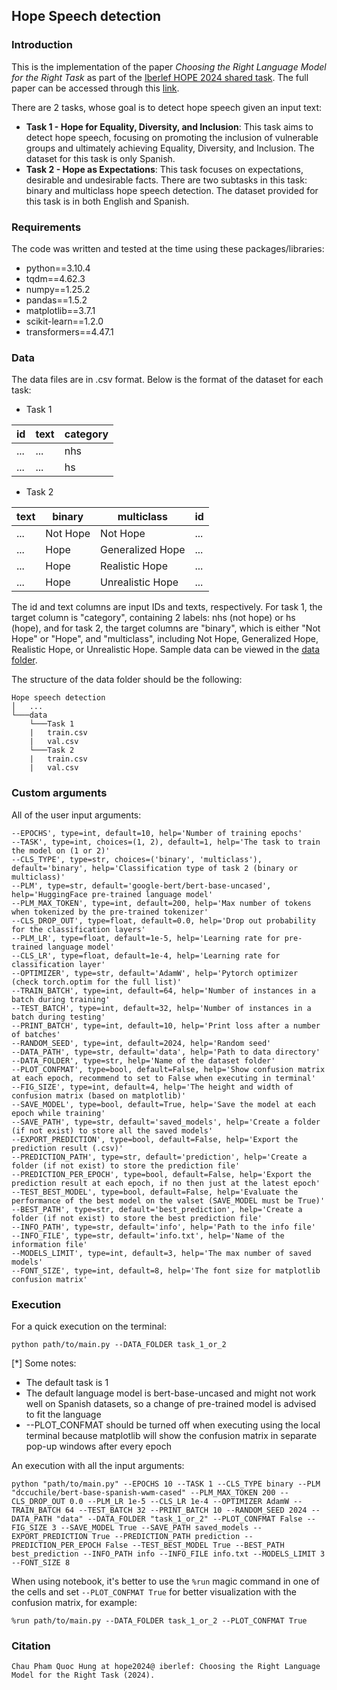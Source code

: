 ## Hope Speech detection

### Introduction
This is the implementation of the paper *Choosing the Right Language Model for the Right Task* as part of the [Iberlef HOPE 2024 shared task](https://codalab.lisn.upsaclay.fr/competitions/17714). The full paper can be accessed through this [link](https://www.google.com/url?sa=t&rct=j&q=&esrc=s&source=web&cd=&cad=rja&uact=8&ved=2ahUKEwj1lbfX54KPAxXgaPUHHV9iPAQQFnoECBkQAQ&url=https%3A%2F%2Fceur-ws.org%2FVol-3756%2FHOPE2024_paper3.pdf&usg=AOvVaw10GVu5qjGVJpoZHNH7Vgv7&opi=89978449).

There are 2 tasks, whose goal is to detect hope speech given an input text:
- **Task 1 - Hope for Equality, Diversity, and Inclusion**: This task aims to detect hope speech, focusing on promoting the inclusion of vulnerable groups and ultimately achieving Equality, Diversity, and Inclusion. The dataset for this task is only Spanish.
- **Task 2 - Hope as Expectations**: This task focuses on expectations, desirable and undesirable facts. There are two subtasks in this task: binary and multiclass hope speech detection. The dataset provided for this task is in both English and Spanish.

### Requirements
The code was written and tested at the time using these packages/libraries:
- python==3.10.4
- tqdm==4.62.3
- numpy==1.25.2
- pandas==1.5.2
- matplotlib==3.7.1
- scikit-learn==1.2.0
- transformers==4.47.1

### Data
The data files are in .csv format. Below is the format of the dataset for each task:
- Task 1

| id | text | category |
| ----------- | ----------- | ----------- |
| ... | ... | nhs |
| ... | ... | hs |

- Task 2

| text | binary | multiclass | id |
| ----------- | ----------- | ----------- | ----------- |
| ... | Not Hope | Not Hope | ... |
| ... | Hope | Generalized Hope | ... |
| ... | Hope | Realistic Hope | ... |
| ... | Hope | Unrealistic Hope | ... |

The id and text columns are input IDs and texts, respectively. For task 1, the target column is "category", containing 2 labels: nhs (not hope) or hs (hope), and for task 2, the target columns are "binary", which is either "Not Hope" or "Hope", and "multiclass", including Not Hope, Generalized Hope, Realistic Hope, or Unrealistic Hope. Sample data can be viewed in the [data folder](https://github.com/hugoquintel/Hope-Speech-Detection/tree/main/data).

The structure of the data folder should be the following:

```
Hope speech detection
│   ...
└───data
    └───Task 1
    |   train.csv
    |   val.csv
    └───Task 2
    |   train.csv
    |   val.csv
```

### Custom arguments
All of the user input arguments:
```
--EPOCHS', type=int, default=10, help='Number of training epochs'
--TASK', type=int, choices=(1, 2), default=1, help='The task to train the model on (1 or 2)'
--CLS_TYPE', type=str, choices=('binary', 'multiclass'), default='binary', help='Classification type of task 2 (binary or multiclass)'
--PLM', type=str, default='google-bert/bert-base-uncased', help='HuggingFace pre-trained language model'
--PLM_MAX_TOKEN', type=int, default=200, help='Max number of tokens when tokenized by the pre-trained tokenizer'
--CLS_DROP_OUT', type=float, default=0.0, help='Drop out probability for the classification layers'
--PLM_LR', type=float, default=1e-5, help='Learning rate for pre-trained language model'
--CLS_LR', type=float, default=1e-4, help='Learning rate for classification layer'
--OPTIMIZER', type=str, default='AdamW', help='Pytorch optimizer (check torch.optim for the full list)'
--TRAIN_BATCH', type=int, default=64, help='Number of instances in a batch during training'
--TEST_BATCH', type=int, default=32, help='Number of instances in a batch during testing'
--PRINT_BATCH', type=int, default=10, help='Print loss after a number of batches'
--RANDOM_SEED', type=int, default=2024, help='Random seed'
--DATA_PATH', type=str, default='data', help='Path to data directory'
--DATA_FOLDER', type=str, help='Name of the dataset folder'
--PLOT_CONFMAT', type=bool, default=False, help='Show confusion matrix at each epoch, recommend to set to False when executing in terminal'
--FIG_SIZE', type=int, default=4, help='The height and width of confusion matrix (based on matplotlib)'
--SAVE_MODEL', type=bool, default=True, help='Save the model at each epoch while training'
--SAVE_PATH', type=str, default='saved_models', help='Create a folder (if not exist) to store all the saved models'
--EXPORT_PREDICTION', type=bool, default=False, help='Export the prediction result (.csv)'
--PREDICTION_PATH', type=str, default='prediction', help='Create a folder (if not exist) to store the prediction file'
--PREDICTION_PER_EPOCH', type=bool, default=False, help='Export the prediction result at each epoch, if no then just at the latest epoch'
--TEST_BEST_MODEL', type=bool, default=False, help='Evaluate the performance of the best model on the valset (SAVE_MODEL must be True)'
--BEST_PATH', type=str, default='best_prediction', help='Create a folder (if not exist) to store the best prediction file'
--INFO_PATH', type=str, default='info', help='Path to the info file'
--INFO_FILE', type=str, default='info.txt', help='Name of the information file'
--MODELS_LIMIT', type=int, default=3, help='The max number of saved models'
--FONT_SIZE', type=int, default=8, help='The font size for matplotlib confusion matrix'
```

### Execution
For a quick execution on the terminal:
```
python path/to/main.py --DATA_FOLDER task_1_or_2
```

[*] Some notes:
- The default task is 1
- The default language model is bert-base-uncased and might not work well on Spanish datasets, so a change of pre-trained model is advised to fit the language
- --PLOT_CONFMAT should be turned off when executing using the local terminal because matplotlib will show the confusion matrix in separate pop-up windows after every epoch

An execution with all the input arguments:
```
python "path/to/main.py" --EPOCHS 10 --TASK 1 --CLS_TYPE binary --PLM "dccuchile/bert-base-spanish-wwm-cased" --PLM_MAX_TOKEN 200 --CLS_DROP_OUT 0.0 --PLM_LR 1e-5 --CLS_LR 1e-4 --OPTIMIZER AdamW --TRAIN_BATCH 64 --TEST_BATCH 32 --PRINT_BATCH 10 --RANDOM_SEED 2024 --DATA_PATH "data" --DATA_FOLDER "task_1_or_2" --PLOT_CONFMAT False --FIG_SIZE 3 --SAVE_MODEL True --SAVE_PATH saved_models --EXPORT_PREDICTION True --PREDICTION_PATH prediction --PREDICTION_PER_EPOCH False --TEST_BEST_MODEL True --BEST_PATH best_prediction --INFO_PATH info --INFO_FILE info.txt --MODELS_LIMIT 3 --FONT_SIZE 8
```

When using notebook, it's better to use the ```%run``` magic command in one of the cells and set ```--PLOT_CONFMAT True``` for better visualization with the confusion matrix, for example:
```
%run path/to/main.py --DATA_FOLDER task_1_or_2 --PLOT_CONFMAT True
```

### Citation
```
Chau Pham Quoc Hung at hope2024@ iberlef: Choosing the Right Language Model for the Right Task (2024).
```